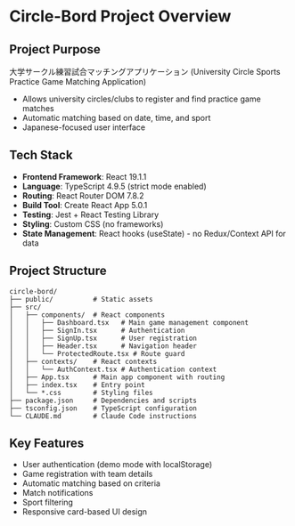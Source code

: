 # Circle-Bord Project Overview

## Project Purpose
大学サークル練習試合マッチングアプリケーション (University Circle Sports Practice Game Matching Application)
- Allows university circles/clubs to register and find practice game matches
- Automatic matching based on date, time, and sport
- Japanese-focused user interface

## Tech Stack
- **Frontend Framework**: React 19.1.1
- **Language**: TypeScript 4.9.5 (strict mode enabled)
- **Routing**: React Router DOM 7.8.2
- **Build Tool**: Create React App 5.0.1
- **Testing**: Jest + React Testing Library
- **Styling**: Custom CSS (no frameworks)
- **State Management**: React hooks (useState) - no Redux/Context API for data

## Project Structure
```
circle-bord/
├── public/          # Static assets
├── src/
│   ├── components/  # React components
│   │   ├── Dashboard.tsx   # Main game management component
│   │   ├── SignIn.tsx      # Authentication
│   │   ├── SignUp.tsx      # User registration
│   │   ├── Header.tsx      # Navigation header
│   │   └── ProtectedRoute.tsx # Route guard
│   ├── contexts/    # React contexts
│   │   └── AuthContext.tsx # Authentication context
│   ├── App.tsx      # Main app component with routing
│   ├── index.tsx    # Entry point
│   └── *.css        # Styling files
├── package.json     # Dependencies and scripts
├── tsconfig.json    # TypeScript configuration
└── CLAUDE.md        # Claude Code instructions
```

## Key Features
- User authentication (demo mode with localStorage)
- Game registration with team details
- Automatic matching based on criteria
- Match notifications
- Sport filtering
- Responsive card-based UI design